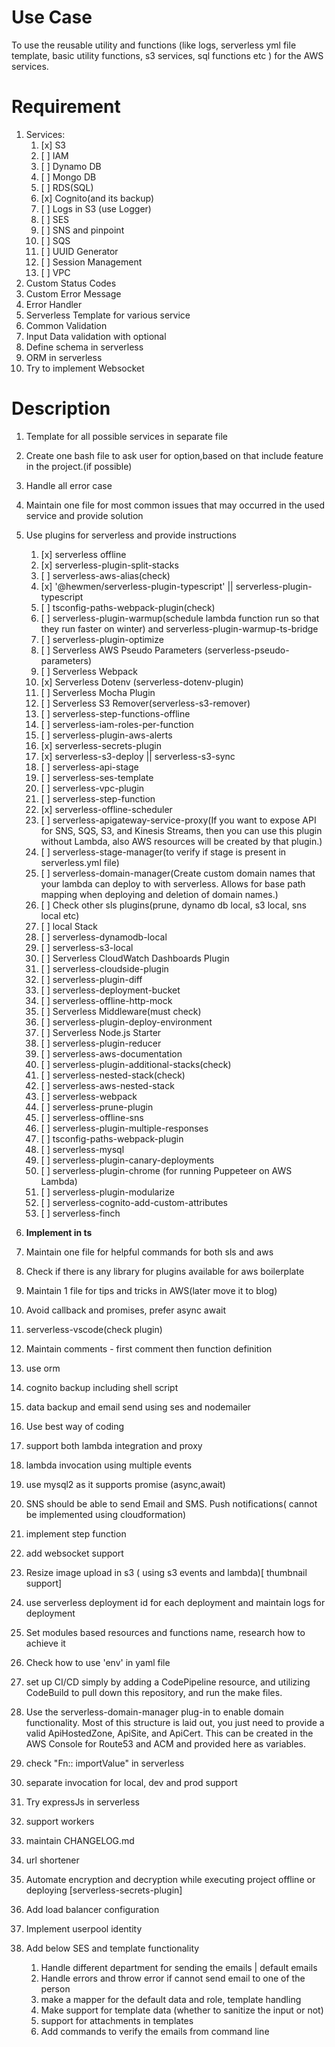 # Use Case 

To use the reusable utility and functions (like logs, serverless yml file template, basic utility functions, s3 services, sql functions etc ) for the AWS services.

# Requirement

1. Services:
   1. [x] S3
   2. [ ] IAM
   3. [ ] Dynamo DB
   4. [ ] Mongo DB
   5. [ ] RDS(SQL)
   6. [x] Cognito(and its backup)
   7. [ ] Logs in S3 (use Logger)
   8. [ ] SES
   9. [ ] SNS and pinpoint
   10. [ ] SQS
   11. [ ] UUID Generator
   12. [ ] Session Management
   13. [ ] VPC
2.  Custom Status Codes
3.  Custom Error Message
4.  Error Handler
5.  Serverless Template for various service
6.  Common Validation
7.  Input Data validation with optional
8.  Define schema in serverless
9.  ORM in serverless
10. Try to implement Websocket

# Description

1. Template for all possible services in separate file
2. Create one bash file to ask user for option,based on that include feature in the project.(if possible)
3. Handle all error case
4. Maintain one file for most common issues that may occurred in the used service and provide solution 
5. Use plugins for serverless and provide instructions 
   1. [x] serverless offline 
   2. [x] serverless-plugin-split-stacks
   3. [ ] serverless-aws-alias(check)
   4. [x] '@hewmen/serverless-plugin-typescript' || serverless-plugin-typescript
   5. [ ] tsconfig-paths-webpack-plugin(check)
   6. [ ] serverless-plugin-warmup(schedule lambda function run so that they run faster on winter) and serverless-plugin-warmup-ts-bridge
   7. [ ] serverless-plugin-optimize
   8. [ ] Serverless AWS Pseudo Parameters (serverless-pseudo-parameters)
   9. [ ] Serverless Webpack
   10. [x] Serverless Dotenv (serverless-dotenv-plugin)
   11. [ ] Serverless Mocha Plugin
   12. [ ] Serverless S3 Remover(serverless-s3-remover)
   13. [ ] serverless-step-functions-offline
   14. [ ] serverless-iam-roles-per-function
   15. [ ] serverless-plugin-aws-alerts
   16. [x] serverless-secrets-plugin
   17. [x] serverless-s3-deploy  || serverless-s3-sync
   18. [ ] serverless-api-stage
   19. [ ] serverless-ses-template 
   20. [ ] serverless-vpc-plugin
   21. [ ] serverless-step-function
   22. [x] serverless-offline-scheduler
   23. [ ] serverless-apigateway-service-proxy(If you want to expose API for SNS, SQS, S3, and Kinesis Streams, then you can use this plugin without Lambda, also AWS resources will be created by that plugin.)
   24. [ ] serverless-stage-manager(to verify if stage is present in serverless.yml file)
   25. [ ] serverless-domain-manager(Create custom domain names that your lambda can deploy to with serverless. Allows for base path mapping when deploying and deletion of domain names.)
   26. [ ] Check other sls plugins(prune, dynamo db local, s3 local, sns local etc)
   27. [ ] local Stack
   28. [ ] serverless-dynamodb-local
   29. [ ] serverless-s3-local
   30. [ ] Serverless CloudWatch Dashboards Plugin
   31. [ ] serverless-cloudside-plugin
   32. [ ] serverless-plugin-diff
   33. [ ] serverless-deployment-bucket
   34. [ ] serverless-offline-http-mock
   35. [ ] Serverless Middleware(must check)
   36. [ ] serverless-plugin-deploy-environment
   37. [ ] Serverless Node.js Starter 
   38. [ ] serverless-plugin-reducer
   39. [ ] serverless-aws-documentation
   40. [ ] serverless-plugin-additional-stacks(check)
   41. [ ] serverless-nested-stack(check)
   42. [ ] serverless-aws-nested-stack
   43. [ ] serverless-webpack
   44. [ ] serverless-prune-plugin
   45. [ ] serverless-offline-sns
   46. [ ] serverless-plugin-multiple-responses
   47. [ ] tsconfig-paths-webpack-plugin 
   48. [ ] serverless-mysql
   49. [ ] serverless-plugin-canary-deployments
   50. [ ] serverless-plugin-chrome (for running Puppeteer on AWS Lambda)
   51. [ ] serverless-plugin-modularize
   52. [ ] serverless-cognito-add-custom-attributes
   53. [ ] serverless-finch

6. **Implement in ts**
7. Maintain one file for helpful commands for both sls and aws
8. Check if there is any library for plugins available for aws boilerplate
9.  Maintain 1 file for tips and tricks in AWS(later move it to blog)
10. Avoid callback and promises, prefer async await
11. serverless-vscode(check plugin)
12. Maintain comments - first comment then function definition
13. use orm 
14. cognito backup including shell script
15. data backup and email send using ses and nodemailer
16. Use best way of coding
17. support both lambda integration and proxy
18. lambda invocation using multiple events
19. use mysql2 as it supports promise (async,await)
20. SNS should be able to send Email and SMS. Push notifications( cannot be implemented using cloudformation)
21. implement step function
22. add websocket support
23. Resize image upload in s3 ( using s3 events and lambda)[ thumbnail support]
24. use serverless deployment id for each deployment and maintain logs for deployment
25. Set modules based resources and functions name, research how to achieve it
26. Check how to use 'env' in yaml file
27. set up CI/CD simply by adding a CodePipeline resource, and utilizing CodeBuild to pull down this repository, and run the make files.
28. Use the serverless-domain-manager plug-in to enable domain functionality. Most of this structure is laid out, you just need to provide a valid ApiHostedZone, ApiSite, and ApiCert. This can be created in the AWS Console for Route53 and ACM and provided here as variables.
29. check "Fn:: importValue" in serverless
30. separate invocation for local, dev and prod support
31. Try expressJs in serverless
32. support workers
33. maintain CHANGELOG.md
34. url shortener
35. Automate encryption and decryption while executing project offline or deploying  [serverless-secrets-plugin]
36. Add load balancer configuration
37. Implement userpool identity
38. Add below SES and template functionality
    1.  Handle different department for sending the emails | default emails
    2.  Handle errors and throw error if cannot send email to one of the person
    3.  make a mapper for the default data and role, template handling 
    4.  Make support for template data (whether to sanitize the input or not)
    5.  support for attachments in templates
    6.  Add commands to verify the emails from command line